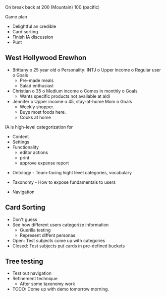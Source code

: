 On break
  back at 200 (Mountain) 100 (pacific)
  
Game plan
   - Delightful an credible
   - Card sorting
   - Finish IA discussion
   - Punt

## West Hollywood Erewhon
  - Brittany
    o 25 year old
	o Personality: INTJ
	o Upper income
	o Regular user
	o Goals
	  * Pre-made meals
	  * Salad enthusiast
  - Christian
    o 35
	o Medium income
	o Comes in monthly
	o Goals
	  * Wants specific products not available at aldi
  - Jennifer
    o Upper income
	o 45, stay-at-home Mom
	o Goals
	  * Weekly shopper. 
	  * Buys most foods here.
	  * Cooks at home

IA is high-level categorization for 
  - Content
  - Settings
  - Functionality
    - editor actions 
	- print
	- approve expense report
	
* Ontology - Team-facing hight level categories, vocabulary

* Taxonomy - How to expose fundamentals to users

* Navigation

## Card Sorting
* Don't guess
* See how different users categorize information
  - Guerilla testing
  - Represent diffent personas
* Open: Test subjects come up with categories
* Closed: Test subjects put cards in pre-defined buckets

## Tree testing
* Test out navigation
* Refinement technique
  - After some taxonomy	work
* TODO: Come up with demo tomorrow morning.
